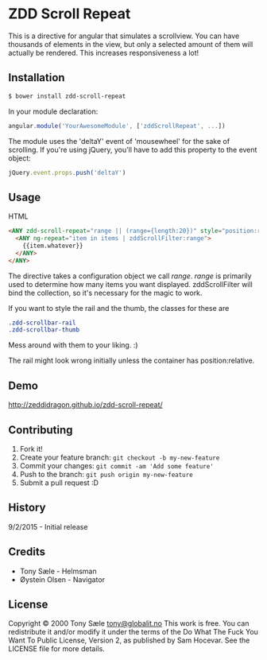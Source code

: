 # ZDD Scroll Repeat

This is a directive for angular that simulates a scrollview. You can have
thousands of elements in the view, but only a selected amount of them will
actually be rendered. This increases responsiveness a lot!

## Installation

```bash
$ bower install zdd-scroll-repeat
```

In your module declaration:
```js
angular.module('YourAwesomeModule', ['zddScrollRepeat', ...])
```

The module uses the 'deltaY' event of 'mousewheel' for the sake of scrolling.
If you're using jQuery, you'll have to add this property to the event object:
```js
jQuery.event.props.push('deltaY')
```

## Usage

HTML
```html
<ANY zdd-scroll-repeat="range || (range={length:20})" style="position:relative">
  <ANY ng-repeat="item in items | zddScrollFilter:range">
    {{item.whatever}}
  </ANY>
</ANY>
```

The directive takes a configuration object we call *range*.
*range* is primarily used to determine how many items you want displayed.
zddScrollFilter will bind the collection, so it's necessary for the magic
to work.

If you want to style the rail and the thumb, the classes for these are
```css
.zdd-scrollbar-rail
.zdd-scrollbar-thumb
```
Mess around with them to your liking. :)

The rail might look wrong initially unless the container has position:relative.

## Demo

http://zeddidragon.github.io/zdd-scroll-repeat/

## Contributing

1. Fork it!
2. Create your feature branch: `git checkout -b my-new-feature`
3. Commit your changes: `git commit -am 'Add some feature'`
4. Push to the branch: `git push origin my-new-feature`
5. Submit a pull request :D

## History

9/2/2015 - Initial release

## Credits

- Tony Sæle - Helmsman
- Øystein Olsen - Navigator

## License
Copyright © 2000 Tony Sæle <tony@globalit.no>
This work is free. You can redistribute it and/or modify it under the
terms of the Do What The Fuck You Want To Public License, Version 2,
as published by Sam Hocevar. See the LICENSE file for more details.
